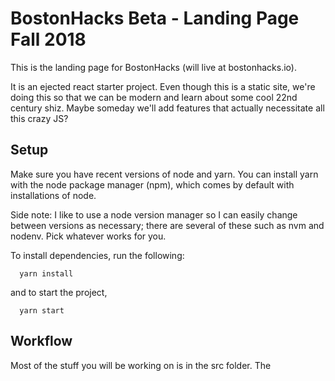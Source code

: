 # BostonHacks Beta - Landing Page Fall 2018
This is the landing page for BostonHacks (will live at bostonhacks.io).

It is an ejected react starter project. Even though this is a static site, we're doing this so that we can be modern and learn about some cool 22nd century shiz. Maybe someday we'll add features that actually necessitate all this crazy JS?

## Setup

Make sure you have recent versions of node and yarn. You can install yarn with the node package manager (npm), which comes by default with installations of node.

Side note: I like to use a node version manager so I can easily change between versions as necessary; there are several of these such as nvm and nodenv. Pick whatever works for you.

To install dependencies, run the following:

```
  yarn install
```

and to start the project,

```
  yarn start
```

## Workflow

Most of the stuff you will be working on is in the src folder. The 


